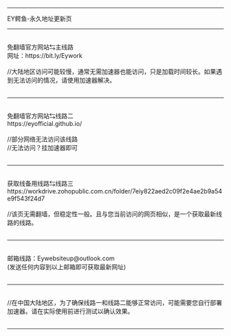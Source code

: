 <hr>
    <p>EY鳄鱼-永久地址更新页</p>
<hr>
    <br>
    <a>免翻墙官方网站⇆主线路</a><br>
    网址：https://bit.ly/Eywork<br>
    <br>
    //大陆地区访问可能较慢，通常无需加速器也能访问，只是加载时间较长。如果遇到无法访问的情况，请使用加速器解决。<br>
    <br>
<hr>
    <br>
    <a>免翻墙官方网站⇆线路二</a><br>
    https://eyofficial.github.io/<br>
    <br>
    //部分网络无法访问该线路<br>
    //无法访问？挂加速器即可<br>
    <br>
<hr>
    <br>
    <a>获取线备用线路⇆线路三</a><br>
    https://workdrive.zohopublic.com.cn/folder/7eiy822aed2c09f2e4ae2b9a54e9f543f24d7<br>
    <br>
    //该页无需翻墙，但稳定性一般。且与您当前访问的网页相似，是一个获取最新线路的线路。<br>
    <br>
<hr>
    <br>
    邮箱线路：Eywebsiteup@outlook.com<br>
    (发送任何内容到以上邮箱即可获取最新网址)<br>
    <br>
<hr>
    <br>
    //在中国大陆地区，为了确保线路一和线路二能够正常访问，可能需要您自行部署加速器。请在实际使用前进行测试以确认效果。<br>
    <br>
<hr>
